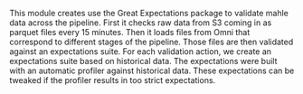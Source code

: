This module creates use the Great Expectations package to validate mahle data across the pipeline. First it checks 
raw data from S3 coming in as parquet files every 15 minutes. Then it loads files from Omni that correspond to different
stages of the pipeline. Those files are then validated against an expectations suite. For each validation action, we create
an expectations suite based on historical data. The expectations were built with an automatic profiler against historical data. 
These expectations can be tweaked if the profiler results in too strict expectations. 

